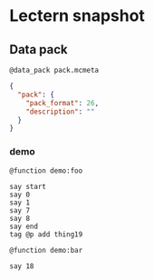 # Lectern snapshot

## Data pack

`@data_pack pack.mcmeta`

```json
{
  "pack": {
    "pack_format": 26,
    "description": ""
  }
}
```

### demo

`@function demo:foo`

```mcfunction
say start
say 0
say 1
say 7
say 8
say end
tag @p add thing19
```

`@function demo:bar`

```mcfunction
say 18
```

